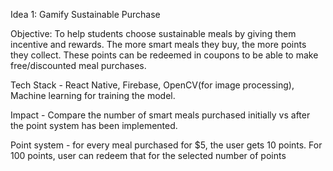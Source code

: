    Idea 1: Gamify Sustainable Purchase

 
 Objective: To help students choose sustainable meals by giving them incentive and rewards. The more smart meals they buy, the more points they collect. These points can be redeemed in coupons to be able to make free/discounted meal purchases.


Tech Stack - React Native, Firebase, OpenCV(for image processing), Machine learning for training the model.

Impact - Compare the number of smart meals purchased initially vs after the point system has been implemented. 

Point system - for every meal purchased for $5, the user gets 10 points. For 100 points, user can redeem that for the selected number of points 
